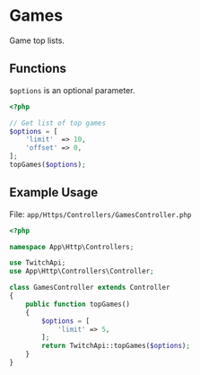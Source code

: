 # Games

Game top lists.

## Functions

```$options``` is an optional parameter.

```php
<?php

// Get list of top games
$options = [
    'limit'  => 10,
    'offset' => 0,
];
topGames($options);

```

## Example Usage

File: ```app/Https/Controllers/GamesController.php```

```php
<?php

namespace App\Http\Controllers;

use TwitchApi;
use App\Http\Controllers\Controller;

class GamesController extends Controller
{
    public function topGames()
    {
        $options = [
            'limit' => 5,
        ];
        return TwitchApi::topGames($options);
    }
}
```

